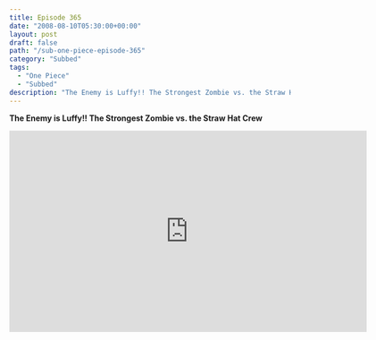 ```yaml
---
title: Episode 365
date: "2008-08-10T05:30:00+00:00"
layout: post
draft: false
path: "/sub-one-piece-episode-365"
category: "Subbed"
tags:
  - "One Piece"
  - "Subbed"
description: "The Enemy is Luffy!! The Strongest Zombie vs. the Straw Hat Crew"
---
```


**The Enemy is Luffy!! The Strongest Zombie vs. the Straw Hat Crew**

<iframe width="640" height="360" src="https://www.rapidvideo.com/e/FXV0NAAP7T" frameborder="0" marginwidth=0 marginheight=0 scrolling=no allowfullscreen></iframe>

